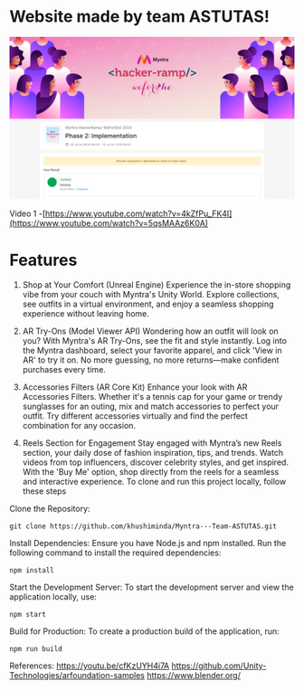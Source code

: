 # Website made by team ASTUTAS!
![screenchot](https://github.com/khushiminda/Myntra---Team-ASTUTAS/blob/main/Screenshot%202024-07-27%20223931.png)








Video 1 -[https://www.youtube.com/watch?v=4kZfPu_FK4I](https://www.youtube.com/watch?v=5qsMAAz6K0A)


# Features
1. Shop at Your Comfort (Unreal Engine)
Experience the in-store shopping vibe from your couch with Myntra's Unity World. Explore collections, see outfits in a virtual environment, and enjoy a seamless shopping experience without leaving home. 

2. AR Try-Ons (Model Viewer API)
Wondering how an outfit will look on you? With Myntra's AR Try-Ons, see the fit and style instantly. Log into the Myntra dashboard, select your favorite apparel, and click 'View in AR' to try it on. No more guessing, no more returns—make confident purchases every time.

3. Accessories Filters (AR Core Kit)
Enhance your look with AR Accessories Filters. Whether it's a tennis cap for your game or trendy sunglasses for an outing, mix and match accessories to perfect your outfit. Try different accessories virtually and find the perfect combination for any occasion.

4. Reels Section for Engagement
Stay engaged with Myntra’s new Reels section, your daily dose of fashion inspiration, tips, and trends. Watch videos from top influencers, discover celebrity styles, and get inspired. With the 'Buy Me' option, shop directly from the reels for a seamless and interactive experience.
To clone and run this project locally, follow these steps

Clone the Repository: 

    git clone https://github.com/khushiminda/Myntra---Team-ASTUTAS.git

Install Dependencies: Ensure you have Node.js and npm installed. Run the following command to install the required dependencies:

    npm install

Start the Development Server: To start the development server and view the application locally, use:




    npm start

Build for Production: To create a production build of the application, run:

    npm run build

References:
https://youtu.be/cfKzUYH4i7A
https://github.com/Unity-Technologies/arfoundation-samples
https://www.blender.org/





